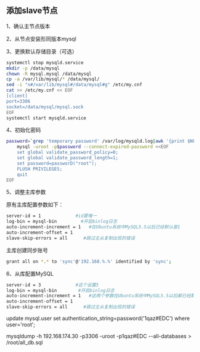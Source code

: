 ## 添加slave节点

1、确认主节点版本

2、从节点安装形同版本mysql

3、更换默认存储目录（可选）

```bash
systemctl stop mysqld.service
mkdir -p /data/mysql
chown -R mysql.mysql /data/mysql
cp -a /var/lib/mysql/* /data/mysql/
sed -i "s#/var/lib/mysql#/data/mysql#g" /etc/my.cnf
cat >> /etc/my.cnf << EOF
[client]
port=3306
socket=/data/mysql/mysql.sock
EOF
systemctl start mysqld.service
```

4、初始化密码

```bash
password=`grep 'temporary password' /var/log/mysqld.log|awk '{print $NF}'|awk 'END {print}'`
    mysql -uroot -p$password --connect-expired-password <<EOF
    set global validate_password_policy=0;
    set global validate_password_length=1;
    set password=passworD("root");
    FLUSH PRIVILEGES;
    quit
EOF
```

5、调整主库参数

原有主库配置参数如下：

```bash
server-id = 1             #id要唯一
log-bin = mysql-bin         #开启binlog日志
auto-increment-increment = 1   #在Ubuntu系统中MySQL5.5以后已经默认是1
auto-increment-offset = 1 
slave-skip-errors = all      #跳过主从复制出现的错误
```

主库创建同步账号

```bash
grant all on *.* to 'sync'@'192.168.%.%' identified by 'sync';
```

6、从库配置MySQL

```bash
server-id = 3             #这个设置3
log-bin = mysql-bin        #开启binlog日志
auto-increment-increment = 1   #这两个参数在Ubuntu系统中MySQL5.5以后都已经默认是1
auto-increment-offset = 1 
slave-skip-errors = all      #跳过主从复制出现的错误
```


update mysql.user set authentication_string=password('1qaz#EDC') where user='root';


mysqldump -h 192.168.174.30 -p3306 -uroot -p1qaz#EDC --all-databases > /root/all_db.sql
